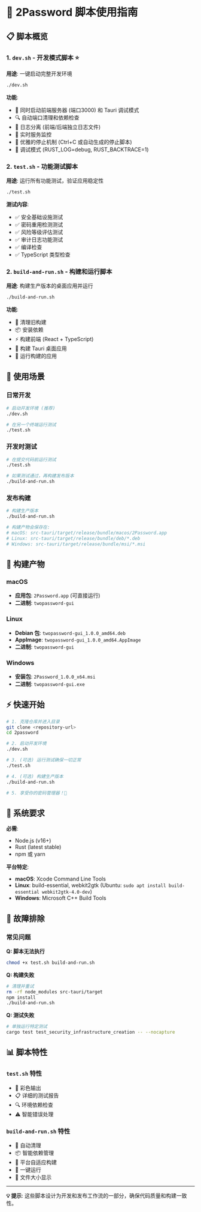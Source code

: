 # 🚀 2Password 脚本使用指南

## 📋 脚本概览

### 1. `dev.sh` - 开发模式脚本 ⭐
**用途**: 一键启动完整开发环境
```bash
./dev.sh
```

**功能**:
- 🚀 同时启动前端服务器 (端口3000) 和 Tauri 调试模式
- 🔍 自动端口清理和依赖检查
- 📝 日志分离 (前端/后端独立日志文件)
- 🎯 实时服务监控
- 🛑 优雅的停止机制 (Ctrl+C 或自动生成的停止脚本)
- 🐛 调试模式 (RUST_LOG=debug, RUST_BACKTRACE=1)

### 2. `test.sh` - 功能测试脚本
**用途**: 运行所有功能测试，验证应用稳定性
```bash
./test.sh
```

**测试内容**:
- ✅ 安全基础设施测试
- ✅ 密码重用检测测试  
- ✅ 风险等级评估测试
- ✅ 审计日志功能测试
- ✅ 编译检查
- ✅ TypeScript 类型检查

### 2. `build-and-run.sh` - 构建和运行脚本
**用途**: 构建生产版本的桌面应用并运行
```bash
./build-and-run.sh
```

**功能**:
- 🧹 清理旧构建
- 📦 安装依赖
- ⚡ 构建前端 (React + TypeScript)
- 🦀 构建 Tauri 桌面应用
- 🚀 运行构建的应用

## 🎯 使用场景

### 日常开发
```bash
# 启动开发环境 (推荐)
./dev.sh

# 在另一个终端运行测试
./test.sh
```

### 开发时测试
```bash
# 在提交代码前运行测试
./test.sh

# 如果测试通过，再构建发布版本
./build-and-run.sh
```

### 发布构建
```bash
# 构建生产版本
./build-and-run.sh

# 构建产物会保存在:
# macOS: src-tauri/target/release/bundle/macos/2Password.app
# Linux: src-tauri/target/release/bundle/deb/*.deb
# Windows: src-tauri/target/release/bundle/msi/*.msi
```

## 📁 构建产物

### macOS
- **应用包**: `2Password.app` (可直接运行)
- **二进制**: `twopassword-gui`

### Linux  
- **Debian 包**: `twopassword-gui_1.0.0_amd64.deb`
- **AppImage**: `twopassword-gui_1.0.0_amd64.AppImage`
- **二进制**: `twopassword-gui`

### Windows
- **安装包**: `2Password_1.0.0_x64.msi`  
- **二进制**: `twopassword-gui.exe`

## ⚡ 快速开始

```bash
# 1. 克隆仓库并进入目录
git clone <repository-url>
cd 2password

# 2. 启动开发环境
./dev.sh

# 3. (可选) 运行测试确保一切正常
./test.sh

# 4. (可选) 构建生产版本
./build-and-run.sh

# 5. 享受你的密码管理器！🎉
```

## 🔧 系统要求

**必需**:
- Node.js (v16+)
- Rust (latest stable)
- npm 或 yarn

**平台特定**:
- **macOS**: Xcode Command Line Tools
- **Linux**: build-essential, webkit2gtk (Ubuntu: `sudo apt install build-essential webkit2gtk-4.0-dev`)
- **Windows**: Microsoft C++ Build Tools

## 🐛 故障排除

### 常见问题

**Q: 脚本无法执行**
```bash
chmod +x test.sh build-and-run.sh
```

**Q: 构建失败**
```bash
# 清理并重试
rm -rf node_modules src-tauri/target
npm install
./build-and-run.sh
```

**Q: 测试失败**
```bash
# 单独运行特定测试
cargo test test_security_infrastructure_creation -- --nocapture
```

## 📊 脚本特性

### `test.sh` 特性
- 🎨 彩色输出
- 📋 详细的测试报告
- 🔍 环境依赖检查
- ⚠️ 智能错误处理

### `build-and-run.sh` 特性  
- 🧹 自动清理
- 📦 智能依赖管理
- 🎯 平台自适应构建
- 🚀 一键运行
- 📏 文件大小显示

---

**💡 提示**: 这些脚本设计为开发和发布工作流的一部分，确保代码质量和构建一致性。